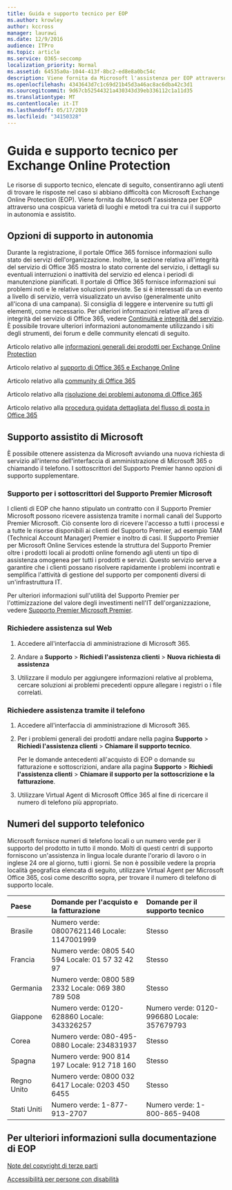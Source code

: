 ```yaml
---
title: Guida e supporto tecnico per EOP
ms.author: krowley
author: kccross
manager: laurawi
ms.date: 12/9/2016
audience: ITPro
ms.topic: article
ms.service: O365-seccomp
localization_priority: Normal
ms.assetid: 64535a0a-1044-413f-8bc2-ed8e8a0bc54c
description: Viene fornita da Microsoft l'assistenza per EOP attraverso una cospicua varietà di luoghi e metodi tra cui tra cui il supporto in autonomia e assistito.
ms.openlocfilehash: 4343643d7c1c69d21b45d3a46ac8ac6dba42c3d1
ms.sourcegitcommit: 9d67cb52544321a430343d39eb336112c1a11d35
ms.translationtype: MT
ms.contentlocale: it-IT
ms.lasthandoff: 05/17/2019
ms.locfileid: "34150328"
---
```

# <a name="help-and-support-for-eop"></a>Guida e supporto tecnico per Exchange Online Protection

Le risorse di supporto tecnico, elencate di seguito, consentiranno agli utenti di trovare le risposte nel caso si abbiano difficoltà con Microsoft Exchange Online Protection (EOP). Viene fornita da Microsoft l'assistenza per EOP attraverso una cospicua varietà di luoghi e metodi tra cui tra cui il supporto in autonomia e assistito. 
  
## <a name="self-support-options"></a>Opzioni di supporto in autonomia

Durante la registrazione, il portale Office 365 fornisce informazioni sullo stato dei servizi dell'organizzazione. Inoltre, la sezione relativa all'integrità del servizio di Office 365 mostra lo stato corrente del servizio, i dettagli su eventuali interruzioni o inattività del servizio ed elenca i periodi di manutenzione pianificati. Il portale di Office 365 fornisce informazioni sui problemi noti e le relative soluzioni previste. Se si è interessati da un evento a livello di servizio, verrà visualizzato un avviso (generalmente unito all'icona di una campana). Si consiglia di leggere e intervenire su tutti gli elementi, come necessario. Per ulteriori informazioni relative all'area di integrità del servizio di Office 365, vedere [Continuità e integrità del servizio](https://go.microsoft.com/fwlink/?LinkId=394289). È possibile trovare ulteriori informazioni autonomamente utilizzando i siti degli strumenti, dei forum e delle community elencati di seguito.
  
Articolo relativo alle [informazioni generali dei prodotti per Exchange Online Protection](https://go.microsoft.com/fwlink/p/?LinkId=279912)
  
Articolo relativo al [supporto di Office 365 e Exchange Online](https://go.microsoft.com/fwlink/?LinkId=299655)
  
Articolo relativo alla [community di Office 365](https://go.microsoft.com/fwlink/?LinkId=299656)
  
Articolo relativo alla [risoluzione dei problemi autonoma di Office 365](https://go.microsoft.com/fwlink/?LinkId=299657)
  
Articolo relativo alla [procedura guidata dettagliata del flusso di posta in Office 365](https://go.microsoft.com/fwlink/?LinkId=323470)
  
## <a name="assisted-support-from-microsoft"></a>Supporto assistito di Microsoft

È possibile ottenere assistenza da Microsoft avviando una nuova richiesta di servizio all'interno dell'interfaccia di amministrazione di Microsoft 365 o chiamando il telefono. I sottoscrittori del Supporto Premier hanno opzioni di supporto supplementare.
  
### <a name="support-for-microsoft-premier-support-subscribers"></a>Supporto per i sottoscrittori del Supporto Premier Microsoft

I clienti di EOP che hanno stipulato un contratto con il Supporto Premier Microsoft possono ricevere assistenza tramite i normali canali del Supporto Premier Microsoft. Ciò consente loro di ricevere l'accesso a tutti i processi e a tutte le risorse disponibili ai clienti del Supporto Premier, ad esempio TAM (Technical Account Manager) Premier e inoltro di casi. Il Supporto Premier per Microsoft Online Services estende la struttura del Supporto Premier oltre i prodotti locali ai prodotti online fornendo agli utenti un tipo di assistenza omogenea per tutti i prodotti e servizi. Questo servizio serve a garantire che i clienti possano risolvere rapidamente i problemi incontrati e semplifica l'attività di gestione del supporto per componenti diversi di un'infrastruttura IT.
  
Per ulteriori informazioni sull'utilità del Supporto Premier per l'ottimizzazione del valore degli investimenti nell'IT dell'organizzazione, vedere [Supporto Premier Microsoft Premier](https://go.microsoft.com/fwlink/?LinkId=317437).
  
### <a name="ask-for-help-on-the-web"></a>Richiedere assistenza sul Web

1. Accedere all'interfaccia di amministrazione di Microsoft 365.
    
2. Andare a **Supporto** \> **Richiedi l'assistenza clienti** \> **Nuova richiesta di assistenza**
    
3. Utilizzare il modulo per aggiungere informazioni relative al problema, cercare soluzioni ai problemi precedenti oppure allegare i registri o i file correlati.
    
### <a name="ask-for-help-on-the-telephone"></a>Richiedere assistenza tramite il telefono

1. Accedere all'interfaccia di amministrazione di Microsoft 365.
    
2. Per i problemi generali dei prodotti andare nella pagina **Supporto** \> **Richiedi l'assistenza clienti** \> **Chiamare il supporto tecnico**.
    
    Per le domande antecedenti all'acquisto di EOP o domande su fatturazione e sottoscrizioni, andare alla pagina **Supporto** \> **Richiedi l'assistenza clienti** \> **Chiamare il supporto per la sottoscrizione e la fatturazione**.
    
3. Utilizzare Virtual Agent di Microsoft Office 365 al fine di ricercare il numero di telefono più appropriato.
    
## <a name="support-telephone-numbers"></a>Numeri del supporto telefonico

Microsoft fornisce numeri di telefono locali o un numero verde per il supporto del prodotto in tutto il mondo. Molti di questi centri di supporto forniscono un'assistenza in lingua locale durante l'orario di lavoro o in inglese 24 ore al giorno, tutti i giorni. Se non è possibile vedere la propria località geografica elencata di seguito, utilizzare Virtual Agent per Microsoft Office 365, così come descritto sopra, per trovare il numero di telefono di supporto locale.
  
|**Paese**|**Domande per l'acquisto e la fatturazione**|**Domande per il supporto tecnico**|
|:-----|:-----|:-----|
|Brasile  <br/> |Numero verde: 08007621146          Locale: 1147001999  <br/> |Stesso  <br/> |
|Francia  <br/> |Numero verde: 0805 540 594           Locale: 01 57 32 42 97  <br/> |Stesso  <br/> |
|Germania  <br/> |Numero verde: 0800 589 2332           Locale: 069 380 789 508  <br/> |Stesso  <br/> |
|Giappone  <br/> |Numero verde: 0120-628860          Locale: 343326257  <br/> |Numero verde: 0120-996680          Locale: 357679793  <br/> |
|Corea  <br/> |Numero verde: 080-495-0880          Locale: 234831937  <br/> |Stesso  <br/> |
|Spagna  <br/> |Numero verde: 900 814 197          Locale: 912 718 160  <br/> |Stesso  <br/> |
|Regno Unito  <br/> |Numero verde: 0800 032 6417          Locale: 0203 450 6455  <br/> |Stesso  <br/> |
|Stati Uniti  <br/> |Numero verde: 1-877-913-2707  <br/> |Numero verde: 1-800-865-9408  <br/> |
   
## <a name="for-more-information-about-eop-documentation"></a>Per ulteriori informazioni sulla documentazione di EOP

[Note del copyright di terze parti](third-party-copyright-notices.md)
  
[Accessibilità per persone con disabilità](accessibility-for-people-with-disabilities.md)
  

